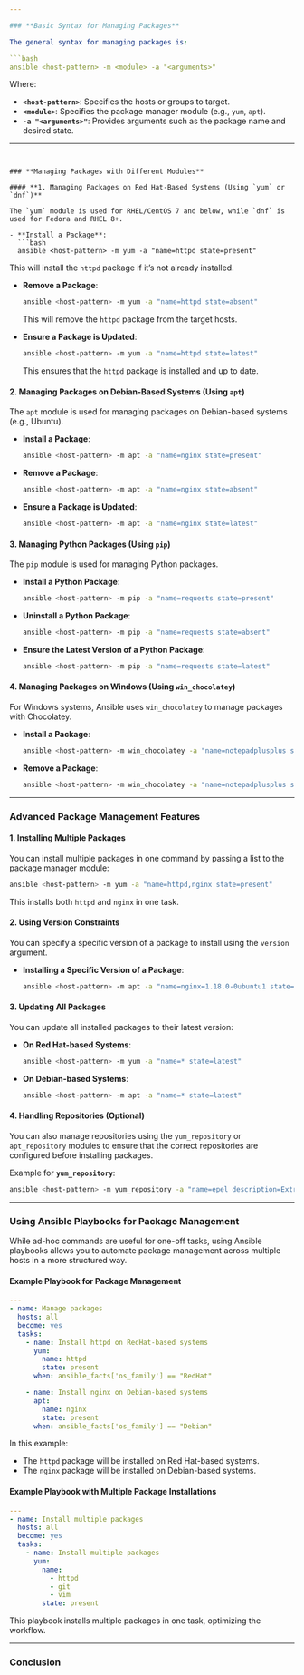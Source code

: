 ```yaml
---

### **Basic Syntax for Managing Packages**

The general syntax for managing packages is:

```bash
ansible <host-pattern> -m <module> -a "<arguments>"
```

Where:
- **`<host-pattern>`**: Specifies the hosts or groups to target.
- **`<module>`**: Specifies the package manager module (e.g., `yum`, `apt`).
- **`-a "<arguments>"`**: Provides arguments such as the package name and desired state.

---
```


### **Managing Packages with Different Modules**

#### **1. Managing Packages on Red Hat-Based Systems (Using `yum` or `dnf`)**

The `yum` module is used for RHEL/CentOS 7 and below, while `dnf` is used for Fedora and RHEL 8+.

- **Install a Package**:
  ```bash
  ansible <host-pattern> -m yum -a "name=httpd state=present"
  ```
  This will install the `httpd` package if it’s not already installed.

- **Remove a Package**:
  ```bash
  ansible <host-pattern> -m yum -a "name=httpd state=absent"
  ```
  This will remove the `httpd` package from the target hosts.

- **Ensure a Package is Updated**:
  ```bash
  ansible <host-pattern> -m yum -a "name=httpd state=latest"
  ```
  This ensures that the `httpd` package is installed and up to date.

#### **2. Managing Packages on Debian-Based Systems (Using `apt`)**

The `apt` module is used for managing packages on Debian-based systems (e.g., Ubuntu).

- **Install a Package**:
  ```bash
  ansible <host-pattern> -m apt -a "name=nginx state=present"
  ```

- **Remove a Package**:
  ```bash
  ansible <host-pattern> -m apt -a "name=nginx state=absent"
  ```

- **Ensure a Package is Updated**:
  ```bash
  ansible <host-pattern> -m apt -a "name=nginx state=latest"
  ```

#### **3. Managing Python Packages (Using `pip`)**

The `pip` module is used for managing Python packages.

- **Install a Python Package**:
  ```bash
  ansible <host-pattern> -m pip -a "name=requests state=present"
  ```

- **Uninstall a Python Package**:
  ```bash
  ansible <host-pattern> -m pip -a "name=requests state=absent"
  ```

- **Ensure the Latest Version of a Python Package**:
  ```bash
  ansible <host-pattern> -m pip -a "name=requests state=latest"
  ```

#### **4. Managing Packages on Windows (Using `win_chocolatey`)**

For Windows systems, Ansible uses `win_chocolatey` to manage packages with Chocolatey.

- **Install a Package**:
  ```bash
  ansible <host-pattern> -m win_chocolatey -a "name=notepadplusplus state=present"
  ```

- **Remove a Package**:
  ```bash
  ansible <host-pattern> -m win_chocolatey -a "name=notepadplusplus state=absent"
  ```

---

### **Advanced Package Management Features**

#### **1. Installing Multiple Packages**

You can install multiple packages in one command by passing a list to the package manager module:

```bash
ansible <host-pattern> -m yum -a "name=httpd,nginx state=present"
```

This installs both `httpd` and `nginx` in one task.

#### **2. Using Version Constraints**

You can specify a specific version of a package to install using the `version` argument.

- **Installing a Specific Version of a Package**:
  ```bash
  ansible <host-pattern> -m apt -a "name=nginx=1.18.0-0ubuntu1 state=present"
  ```

#### **3. Updating All Packages**

You can update all installed packages to their latest version:

- **On Red Hat-based Systems**:
  ```bash
  ansible <host-pattern> -m yum -a "name=* state=latest"
  ```

- **On Debian-based Systems**:
  ```bash
  ansible <host-pattern> -m apt -a "name=* state=latest"
  ```

#### **4. Handling Repositories (Optional)**

You can also manage repositories using the `yum_repository` or `apt_repository` modules to ensure that the correct repositories are configured before installing packages.

Example for **`yum_repository`**:

```bash
ansible <host-pattern> -m yum_repository -a "name=epel description=Extra Packages for Enterprise Linux baseurl=https://dl.fedoraproject.org/pub/epel/7/x86_64/ enabled=1 gpgcheck=1"
```

---

### **Using Ansible Playbooks for Package Management**

While ad-hoc commands are useful for one-off tasks, using Ansible playbooks allows you to automate package management across multiple hosts in a more structured way.

#### **Example Playbook for Package Management**

```yaml
---
- name: Manage packages
  hosts: all
  become: yes
  tasks:
    - name: Install httpd on RedHat-based systems
      yum:
        name: httpd
        state: present
      when: ansible_facts['os_family'] == "RedHat"

    - name: Install nginx on Debian-based systems
      apt:
        name: nginx
        state: present
      when: ansible_facts['os_family'] == "Debian"
```

In this example:
- The `httpd` package will be installed on Red Hat-based systems.
- The `nginx` package will be installed on Debian-based systems.

#### **Example Playbook with Multiple Package Installations**

```yaml
---
- name: Install multiple packages
  hosts: all
  become: yes
  tasks:
    - name: Install multiple packages
      yum:
        name:
          - httpd
          - git
          - vim
        state: present
```

This playbook installs multiple packages in one task, optimizing the workflow.

---

### **Conclusion**

